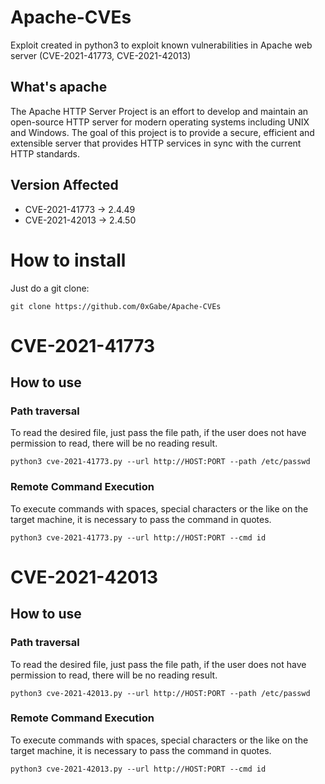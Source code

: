 # Apache-CVEs
Exploit created in python3 to exploit known vulnerabilities in Apache web server (CVE-2021-41773, CVE-2021-42013)

## What's apache

The Apache HTTP Server Project is an effort to develop and maintain an open-source HTTP server for modern operating systems including UNIX and Windows. The goal of this project is to provide a secure, efficient and extensible server that provides HTTP services in sync with the current HTTP standards.

## Version Affected

- CVE-2021-41773 -> 2.4.49
- CVE-2021-42013 -> 2.4.50

# How to install

Just do a git clone:

```
git clone https://github.com/0xGabe/Apache-CVEs
```

# CVE-2021-41773

## How to use

### Path traversal

To read the desired file, just pass the file path, if the user does not have permission to read, there will be no reading result.

```
python3 cve-2021-41773.py --url http://HOST:PORT --path /etc/passwd
```

### Remote Command Execution

To execute commands with spaces, special characters or the like on the target machine, it is necessary to pass the command in quotes.

```
python3 cve-2021-41773.py --url http://HOST:PORT --cmd id
```

# CVE-2021-42013

## How to use

### Path traversal

To read the desired file, just pass the file path, if the user does not have permission to read, there will be no reading result.

```
python3 cve-2021-42013.py --url http://HOST:PORT --path /etc/passwd
```

### Remote Command Execution

To execute commands with spaces, special characters or the like on the target machine, it is necessary to pass the command in quotes.

```
python3 cve-2021-42013.py --url http://HOST:PORT --cmd id
```




